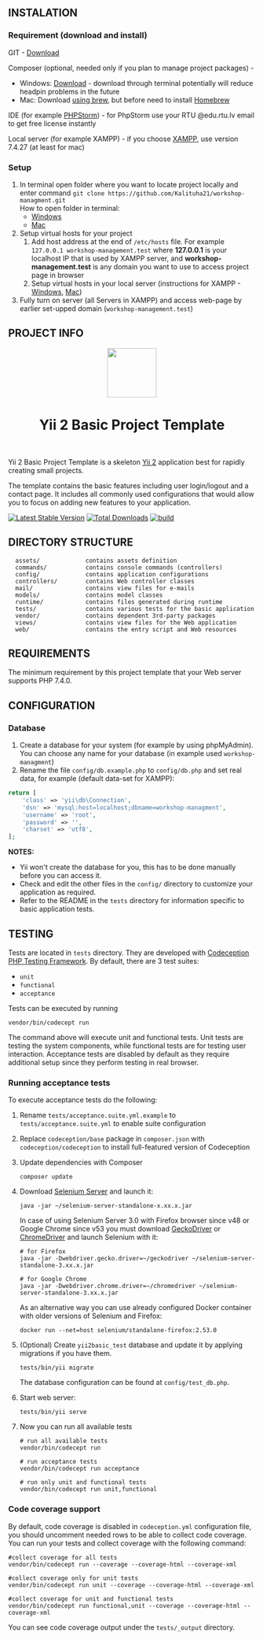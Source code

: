 INSTALATION
------------
### Requirement (download and install)
GIT - [Download](https://git-scm.com/)

Composer (optional, needed only if you plan to manage project packages) -
- Windows: [Download](https://getcomposer.org/download/) - download through terminal potentially will reduce headpin problems in the future <br>
- Mac: Download [using brew](https://formulae.brew.sh/formula/composer), but before need to install [Homebrew](https://brew.sh/) <br>

IDE (for example [PHPStorm](https://www.jetbrains.com/ru-ru/phpstorm/)) - for PhpStorm use your RTU @edu.rtu.lv email to get free license instantly

Local server (for example XAMPP) - if you choose [XAMPP](https://www.apachefriends.org/download.html), use version 7.4.27 (at least for mac)

### Setup

1. In terminal open folder where you want to locate project locally and enter command `git clone https://github.com/Kalituha21/workshop-managment.git` <br>
How to open folder in terminal:
   - [Windows](https://www.minitool.com/news/how-to-open-a-file-folder-cmd.html)
   - [Mac](https://www.macworld.com/article/221277/command-line-navigating-files-folders-mac-terminal.html)
2. Setup virtual hosts for your project
   1. Add host address at the end of `/etc/hosts` file. For example `127.0.0.1 workshop-management.test` where **127.0.0.1** is your localhost IP that is used by XAMPP server, and **workshop-management.test** is any domain you want to use to access project page in browser
   2. Setup virtual hosts in your  local server (instructions for XAMPP - [Windows](https://ultimatefosters.com/hosting/setup-a-virtual-host-in-windows-with-xampp-server/), [Mac](https://silvawebdesigns.com/how-to-configure-virtualhosts-in-xampp-on-a-mac/))
3. Fully turn on server (all Servers in XAMPP) and access web-page by earlier set-upped domain (`workshop-management.test`)

PROJECT INFO
------------
<p align="center">
    <a href="https://github.com/yiisoft" target="_blank">
        <img src="https://avatars0.githubusercontent.com/u/993323" height="100px">
    </a>
    <h1 align="center">Yii 2 Basic Project Template</h1>
    <br>
</p>

Yii 2 Basic Project Template is a skeleton [Yii 2](http://www.yiiframework.com/) application best for
rapidly creating small projects.

The template contains the basic features including user login/logout and a contact page.
It includes all commonly used configurations that would allow you to focus on adding new
features to your application.

[![Latest Stable Version](https://img.shields.io/packagist/v/yiisoft/yii2-app-basic.svg)](https://packagist.org/packages/yiisoft/yii2-app-basic)
[![Total Downloads](https://img.shields.io/packagist/dt/yiisoft/yii2-app-basic.svg)](https://packagist.org/packages/yiisoft/yii2-app-basic)
[![build](https://github.com/yiisoft/yii2-app-basic/workflows/build/badge.svg)](https://github.com/yiisoft/yii2-app-basic/actions?query=workflow%3Abuild)

DIRECTORY STRUCTURE
-------------------

      assets/             contains assets definition
      commands/           contains console commands (controllers)
      config/             contains application configurations
      controllers/        contains Web controller classes
      mail/               contains view files for e-mails
      models/             contains model classes
      runtime/            contains files generated during runtime
      tests/              contains various tests for the basic application
      vendor/             contains dependent 3rd-party packages
      views/              contains view files for the Web application
      web/                contains the entry script and Web resources



REQUIREMENTS
------------

The minimum requirement by this project template that your Web server supports PHP 7.4.0.


CONFIGURATION
-------------

### Database

1. Create a database for your system (for example by using phpMyAdmin). You can choose any name for your database (in example used `workshop-managment`)
2. Rename the file `config/db.example.php` to `config/db.php` and set real data, for example (default data-set for XAMPP):

```php
return [
    'class' => 'yii\db\Connection',
    'dsn' => 'mysql:host=localhost;dbname=workshop-managment',
    'username' => 'root',
    'password' => '',
    'charset' => 'utf8',
];
```

**NOTES:**
- Yii won't create the database for you, this has to be done manually before you can access it.
- Check and edit the other files in the `config/` directory to customize your application as required.
- Refer to the README in the `tests` directory for information specific to basic application tests.


TESTING
-------

Tests are located in `tests` directory. They are developed with [Codeception PHP Testing Framework](http://codeception.com/).
By default, there are 3 test suites:

- `unit`
- `functional`
- `acceptance`

Tests can be executed by running

```
vendor/bin/codecept run
```

The command above will execute unit and functional tests. Unit tests are testing the system components, while functional
tests are for testing user interaction. Acceptance tests are disabled by default as they require additional setup since
they perform testing in real browser. 


### Running  acceptance tests

To execute acceptance tests do the following:  

1. Rename `tests/acceptance.suite.yml.example` to `tests/acceptance.suite.yml` to enable suite configuration

2. Replace `codeception/base` package in `composer.json` with `codeception/codeception` to install full-featured
   version of Codeception

3. Update dependencies with Composer 

    ```
    composer update  
    ```

4. Download [Selenium Server](http://www.seleniumhq.org/download/) and launch it:

    ```
    java -jar ~/selenium-server-standalone-x.xx.x.jar
    ```

    In case of using Selenium Server 3.0 with Firefox browser since v48 or Google Chrome since v53 you must download [GeckoDriver](https://github.com/mozilla/geckodriver/releases) or [ChromeDriver](https://sites.google.com/a/chromium.org/chromedriver/downloads) and launch Selenium with it:

    ```
    # for Firefox
    java -jar -Dwebdriver.gecko.driver=~/geckodriver ~/selenium-server-standalone-3.xx.x.jar
    
    # for Google Chrome
    java -jar -Dwebdriver.chrome.driver=~/chromedriver ~/selenium-server-standalone-3.xx.x.jar
    ``` 
    
    As an alternative way you can use already configured Docker container with older versions of Selenium and Firefox:
    
    ```
    docker run --net=host selenium/standalone-firefox:2.53.0
    ```

5. (Optional) Create `yii2basic_test` database and update it by applying migrations if you have them.

   ```
   tests/bin/yii migrate
   ```

   The database configuration can be found at `config/test_db.php`.


6. Start web server:

    ```
    tests/bin/yii serve
    ```

7. Now you can run all available tests

   ```
   # run all available tests
   vendor/bin/codecept run

   # run acceptance tests
   vendor/bin/codecept run acceptance

   # run only unit and functional tests
   vendor/bin/codecept run unit,functional
   ```

### Code coverage support

By default, code coverage is disabled in `codeception.yml` configuration file, you should uncomment needed rows to be able
to collect code coverage. You can run your tests and collect coverage with the following command:

```
#collect coverage for all tests
vendor/bin/codecept run --coverage --coverage-html --coverage-xml

#collect coverage only for unit tests
vendor/bin/codecept run unit --coverage --coverage-html --coverage-xml

#collect coverage for unit and functional tests
vendor/bin/codecept run functional,unit --coverage --coverage-html --coverage-xml
```

You can see code coverage output under the `tests/_output` directory.
